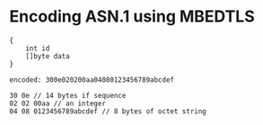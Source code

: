 # Encoding ASN.1 using MBEDTLS

```
{
	int id
	[]byte data
}
```

```
encoded: 300e020200aa04080123456789abcdef

30 0e // 14 bytes if sequence
02 02 00aa // an integer
04 08 0123456789abcdef // 8 bytes of octet string

```
